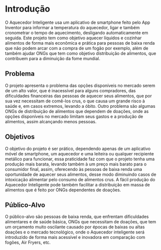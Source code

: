 # Introdução
O Aquecedor Inteligente usa um aplicativo de smartphone feito pelo App Inventor para informar a temperatura do aquecedor, ligar e também cronometrar o tempo de aquecimento, desligando automaticamente em seguida. Este projeto tem como objetivo aquecer líquidos e cozinhar alimentos de forma mais econômica e prática para pessoas de baixa renda que não podem arcar com a compra de um fogão por exemplo, além de também ajudar ONGs que tem como objetivo distribuição de alimentos, que contribuem para a diminuição da fome mundial.

## Problema
O projeto apresenta o problema das opções disponíveis no mercado serem de um alto valor, que é inacessível para alguns compradores, das dificuldades financeiras das pessoas de aquecer seus alimentos, que por sua vez necessitam de comê-los crus, o que causa um grande risco à saúde e, em casos extremos, levando a óbito. Outro problema são algumas ONGs de distribuição de alimentos que dependem de doações, onde as opções disponíveis no mercado limitam seus gastos e a produção de alimentos, assim alcançando menos pessoas.

## Objetivos
O objetivo do projeto é ser prático, dependendo apenas de um aplicativo móvel de smartphone, um aquecedor e uma leiteira ou qualquer recipiente metálico para funcionar, essa praticidade faz com que o projeto tenha uma produção mais barata, levando também à um preço mais barato para o consumidor final, assim, oferecendo às pessoas de baixa renda uma oportunidade de aquecer seus alimentos, desse modo diminuindo casos de intoxicação alimentar pelo consumo de alimentos crus. A fácil produção do Aquecedor Inteligente pode também facilitar a distribuição em massa de alimentos que é feito por ONGs dependentes de doações.
 
## Público-Alvo
O público-alvo são pessoas de baixa renda, que enfrentam dificuldades alimentares e de saúde básica, ONGs que necessitam de doações, que tem um orçamento muito oscilante causado por épocas de baixas ou altas doações e o mercado tecnológico, onde o Aquecedor inteligente será introduzido de forma mais acessível e inovadora em comparação com fogões, Air Fryers, etc.
